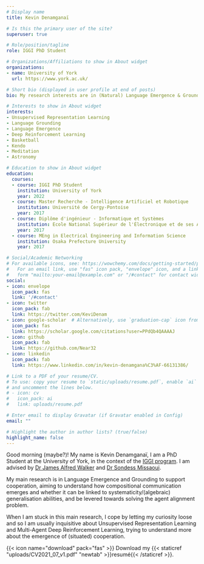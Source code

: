 ```yaml
---
# Display name
title: Kevin Denamganaï

# Is this the primary user of the site?
superuser: true

# Role/position/tagline
role: IGGI PhD Student

# Organizations/Affiliations to show in About widget
organizations:
- name: University of York
  url: https://www.york.ac.uk/

# Short bio (displayed in user profile at end of posts)
bio: My research interests are in (Natural) Language Emergence & Grounding, Unsupervised Representation Learning and Deep ((Multi-Agent) Reinforcement/Imitation) Learning.

# Interests to show in About widget
interests:
- Unsupervised Representation Learning
- Language Grounding
- Language Emergence
- Deep Reinforcement Learning
- Basketball
- Kendo
- Meditation
- Astronomy

# Education to show in About widget
education:
  courses:
  - course: IGGI PhD Student
    institution: University of York
    year: 2022
  - course: Master Recherche - Intelligence Artificiel et Robotique
    institution: Université de Cergy-Pontoise
    year: 2017
  - course: Diplôme d'ingénieur - Informatique et Systèmes
    institution: Ecole National Supérieur de l'Électronique et de ses Applications
    year: 2017
  - course: MEng in Electrical Engineering and Information Science
    institution: Osaka Prefecture University
    year: 2017

# Social/Academic Networking
# For available icons, see: https://wowchemy.com/docs/getting-started/page-builder/#icons
#   For an email link, use "fas" icon pack, "envelope" icon, and a link in the
#   form "mailto:your-email@example.com" or "/#contact" for contact widget.
social:
- icon: envelope
  icon_pack: fas
  link: '/#contact'
- icon: twitter
  icon_pack: fab
  link: https://twitter.com/KeviDenam
- icon: google-scholar  # Alternatively, use `graduation-cap` icon from `ai` icon pack
  icon_pack: fas
  link: https://scholar.google.com/citations?user=PPdQb4QAAAAJ
- icon: github
  icon_pack: fab
  link: https://github.com/Near32
- icon: linkedin
  icon_pack: fab
  link: https://www.linkedin.com/in/kevin-denamgana%C3%AF-66131386/

# Link to a PDF of your resume/CV.
# To use: copy your resume to `static/uploads/resume.pdf`, enable `ai` icons in `params.toml`, 
# and uncomment the lines below.
# - icon: cv
#   icon_pack: ai
#   link: uploads/resume.pdf

# Enter email to display Gravatar (if Gravatar enabled in Config)
email: ""

# Highlight the author in author lists? (true/false)
highlight_name: false
---
```


Good morning (maybe?)! My name is Kevin Denamganaï, I am a PhD Student at the University of York, in the context of the [IGGI program](https://iggi.org.uk/). I am advised by [Dr James Alfred Walker](https://scholar.google.com/citations?user=Yl5OycsAAAAJ) and [Dr Sondess Missaoui](https://scholar.google.com/citations?hl=en&user=K2yUNQIAAAAJ).

My main research is in Language Emergence and Grounding to support cooperation, aiming to understand how compositional communication emerges and whether it can be linked to systematicity/(algebraic) generalisation abilities, and be levered towards solving the agent alignment problem.

When I am stuck in this main research, I cope by letting my curiosity loose and so I am usually inquisitive about Unsupervised Representation Learning and Multi-Agent Deep Reinforcement Learning, trying to understand more about the emergence of (situated) cooperation.

{{< icon name="download" pack="fas" >}} Download my {{< staticref "uploads/CV2021_07_v1.pdf" "newtab" >}}resumé{{< /staticref >}}.
